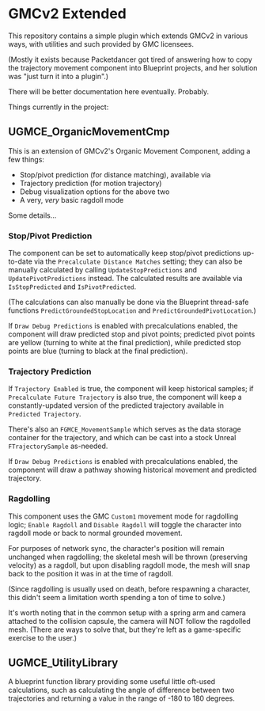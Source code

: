# GMCv2 Extended

This repository contains a simple plugin which extends GMCv2 in various ways, with utilities and such provided by GMC licensees.

(Mostly it exists because Packetdancer got tired of answering how to copy the trajectory movement component into Blueprint projects, and her solution was "just turn it into a plugin".)

There will be better documentation here eventually. Probably.

Things currently in the project:

## UGMCE_OrganicMovementCmp

This is an extension of GMCv2's Organic Movement Component, adding a few things:

* Stop/pivot prediction (for distance matching), available via 
* Trajectory prediction (for motion trajectory)
* Debug visualization options for the above two
* A very, _very_ basic ragdoll mode

Some details...

### Stop/Pivot Prediction

The component can be set to automatically keep stop/pivot predictions up-to-date via the `Precalculate Distance Matches` setting; they can also be manually calculated by calling `UpdateStopPredictions` and `UpdatePivotPredictions` instead. The calculated results are available via `IsStopPredicted` and `IsPivotPredicted`.

(The calculations can also manually be done via the Blueprint thread-safe functions `PredictGroundedStopLocation` and `PredictGroundedPivotLocation`.)

If `Draw Debug Predictions` is enabled with precalculations enabled, the component will draw predicted stop and pivot points; predicted pivot points are yellow (turning to white at the final prediction), while predicted stop points are blue (turning to black at the final prediction).

### Trajectory Prediction

If `Trajectory Enabled` is true, the component will keep historical samples; if `Precalculate Future Trajectory` is also true, the component will keep a constantly-updated version of the predicted trajectory available in `Predicted Trajectory`.

There's also an `FGMCE_MovementSample` which serves as the data storage container for the trajectory, and which can be cast into a stock Unreal `FTrajectorySample` as-needed.

If `Draw Debug Predictions` is enabled with precalculations enabled, the component will draw a pathway showing historical movement and predicted trajectory.

### Ragdolling

This component uses the GMC `Custom1` movement mode for ragdolling logic; `Enable Ragdoll` and `Disable Ragdoll` will toggle the character into ragdoll
mode or back to normal grounded movement.

For purposes of network sync, the character's position will remain unchanged when ragdolling; the skeletal mesh will be thrown (preserving velocity) as
a ragdoll, but upon disabling ragdoll mode, the mesh will snap back to the
position it was in at the time of ragdoll.

(Since ragdolling is usually used on death, before respawning a character, this didn't seem a limitation worth spending a ton of time to solve.)

It's worth noting that in the common setup with a spring arm and camera attached to the collision capsule, the camera will NOT follow the ragdolled mesh. (There are ways to solve that, but they're left as a game-specific exercise to the user.)

## UGMCE_UtilityLibrary

A blueprint function library providing some useful little oft-used calculations, such as calculating the angle of difference between two trajectories and returning a value in the range of -180 to 180 degrees.